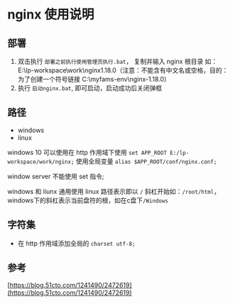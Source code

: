 # nginx 使用说明

## 部署

1. 双击执行 `部署之前执行使用管理员执行.bat`， 复制并输入 nginx 根目录 如：E:\lp-workspace\work\nginx1.18.0（注意：不能含有中文名或空格，目的：为了创建一个符号链接 C:\myfams-env\nginx-1.18.0）
2. 执行 `启动nginx.bat`, 即可启动，启动成功后关闭弹框

## 路径

- windows
- linux

windows 10 可以使用在 http 作用域下使用 `set APP_ROOT E:/lp-workspace/work/nginx;` 使用全局变量 `alias $APP_ROOT/conf/nginx.conf;`

window server 不能使用 set 指令;

windows 和 liunx 通用使用 linux 路径表示即以 `/` 斜杠开始如：`/root/html`，windows下的斜杠表示当前盘符的根，如在c盘下`/Windows`

## 字符集

- 在 http 作用域添加全局的 `charset utf-8;`

## 参考

[https://blog.51cto.com/1241490/2472619](https://blog.51cto.com/1241490/2472619)
